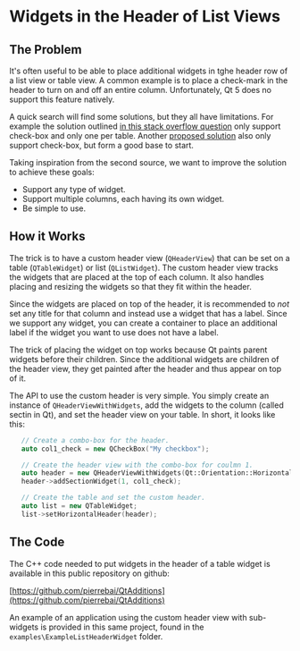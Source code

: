 
# **Widgets in the Header of List Views**

## The Problem

It's often useful to be able to place additional widgets in tghe header row of
a list view or table view. A common example is to place a check-mark in the
header to turn on and off an entire column. Unfortunately, Qt 5 does no support
this feature natively.

A quick search will find some solutions, but they all have limitations. For
example the solution outlined [in this stack overflow question](https://stackoverflow.com/questions/37542803/how-to-implement-checkbox-in-header-of-qtreeview)
only support check-box and only one per table. Another [proposed solution](https://www.qt.io/blog/2012/09/28/qt-support-weekly-27-widgets-on-a-header)
also only support check-box, but form a good base to start.

Taking inspiration from the second source, we want to improve the solution
to achieve these goals:

- Support any type of widget.
- Support multiple columns, each having its own widget.
- Be simple to use.

## How it Works

The trick is to have a custom header view (`QHeaderView`) that can be set on
a table (`QTableWidget`) or list (`QListWidget`). The custom header view tracks
the widgets that are placed at the top of each column. It also handles placing
and resizing the widgets so that they fit within the header.

Since the widgets are placed on top of the header, it is recommended to *not*
set any title for that column and instead use a widget that has a label. Since
we support any widget, you can create a container to place an additional label
if the widget you want to use does not have a label.

The trick of placing the widget on top works because Qt paints parent widgets
before their children. Since the additional widgets are children of the header
view, they get painted after the header and thus appear on top of it.

The API to use the custom header is very simple. You simply create an instance
of `QHeaderViewWithWidgets`, add the widgets to the column (called sectin in Qt),
and set the header view on your table. In short, it looks like this:

```C++
   // Create a combo-box for the header.
   auto col1_check = new QCheckBox("My checkbox");

   // Create the header view with the combo-box for coulmn 1.
   auto header = new QHeaderViewWithWidgets(Qt::Orientation::Horizontal);
   header->addSectionWidget(1, col1_check);

   // Create the table and set the custom header.
   auto list = new QTableWidget;
   list->setHorizontalHeader(header);
```

## The Code

The C++ code needed to put widgets in the header of a table widget is available
in this public repository on github:

[https://github.com/pierrebai/QtAdditions](https://github.com/pierrebai/QtAdditions)

An example of an application using the custom header view with sub-widgets is provided
in this same project, found in the `examples\ExampleListHeaderWidget` folder.



